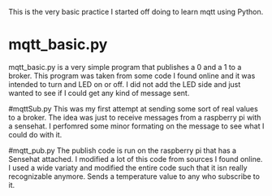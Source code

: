 This is the very basic practice I started off doing to learn mqtt using Python.

# mqtt_basic.py
mqtt_basic.py is a very simple program that publishes a 0 and a 1 to a broker. This program was taken from some code I found online and it was intended to turn and LED on or off. I did not add the LED side and just wanted to see if I could get any kind of message sent.

#mqttSub.py
This was my first attempt at sending some sort of real values to a broker. The idea was just to receive messages from a raspberry pi with a sensehat. I perfomred some minor formating on the message to see what I could do with it.

#mqtt_pub.py
The publish code is run on the raspberry pi that has a Sensehat attached. I modified a lot of this code from sources I found online. I used a wide variaty and modified the entire code such that it isn really recognizable anymore. Sends a temperature value to any who subscribe to it.